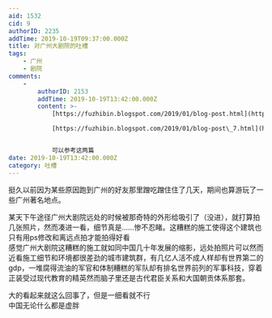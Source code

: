 ```yaml
---
aid: 1532
cid: 9
authorID: 2235
addTime: 2019-10-19T09:37:00.000Z
title: 对广州大剧院的吐槽
tags:
    - 广州
    - 剧院
comments:
    -
        authorID: 2153
        addTime: 2019-10-19T13:42:00.000Z
        content: >-
            [https://fuzhibin.blogspot.com/2019/01/blog-post.html](https://fuzhibin.blogspot.com/2019/01/blog-post.html)  

            [https://fuzhibin.blogspot.com/2019/01/blog-post\_7.html](https://fuzhibin.blogspot.com/2019/01/blog-post_7.html)


            可以参考这两篇
date: 2019-10-19T13:42:00.000Z
category: 吐槽
---
```


挺久以前因为某些原因跑到广州的好友那里蹭吃蹭住住了几天，期间也算游玩了一些广州著名地点。

某天下午途径广州大剧院远处的时候被那奇特的外形给吸引了（没进），就打算拍几张照片，然而凑进一看，细节真是......惨不忍睹。这糟糕的施工使得这个建筑也只有用ps修改和离远点拍才能拍得好看  
感觉广州大剧院这糟糕的施工就如同中国几十年发展的缩影，远处拍照片可以然而近看施工细节和环境都很差劲的城市建筑群，有几亿人活不成人样却有世界第二的gdp，一堆腐得流油的军官和体制糟糕的军队却有排名世界前列的军事科技，穿着正装受过现代教育的精英然而脑子里还是古代君臣关系和大国朝贡体系那套。

大的看起来就这么回事了，但是一细看就不行  
中国无论什么都是虚胖
